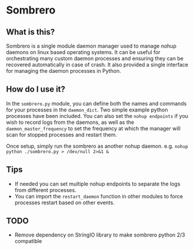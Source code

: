 # Sombrero

## What is this?
Sombrero is a single module daemon manager used to manage nohup daemons on linux based operating systems. It can be useful for orchestrating many custom daemon processes and ensuring they can be recovered automatically in case of crash. It also provided a single interface for managing the daemon processes in Python.

## How do I use it?
In the `sombrero.py` module, you can define both the names and commands for your processes in the `daemon_dict`. Two simple example python processes have been included. You can also set the `nohup endpoints` if you wish to record logs from the daemons, as well as the `daemon_master_frequency` to set the frequency at which the manager will scan for stopped processes and restart them.

Once setup, simply run the sombrero as another nohup daemon. e.g.
`nohup python ./sombrero.py > /dev/null 2>&1 &`

## Tips
- If needed you can set multiple nohup endpoints to separate the logs from different processes.
- You can import the `restart_daemon` function in other modules to force processes restart based on other events.

## TODO
- Remove dependency on StringIO library to make sombrero python 2/3 compatible

